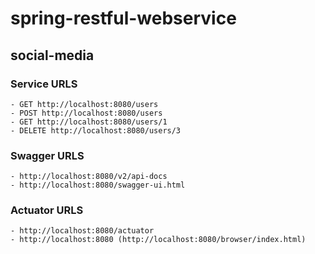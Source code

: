 # spring-restful-webservice

## social-media
  
  ### Service URLS
    - GET http://localhost:8080/users
    - POST http://localhost:8080/users
    - GET http://localhost:8080/users/1
    - DELETE http://localhost:8080/users/3
    
  ### Swagger URLS
    - http://localhost:8080/v2/api-docs
    - http://localhost:8080/swagger-ui.html
    
  ### Actuator URLS
    - http://localhost:8080/actuator
    - http://localhost:8080 (http://localhost:8080/browser/index.html)
